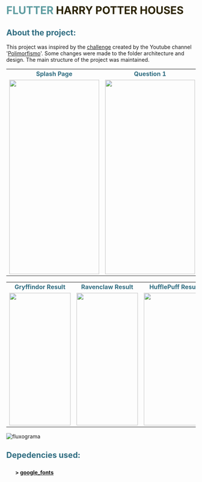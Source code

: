 <h1 style="color: #5e9ca0;">FLUTTER <span style="color: #2b2301;">HARRY POTTER HOUSES</span></h1>
<h2 style="color: #2e6c80;">About the project:</h2>
<p>This project was inspired by the <a href="https://www.youtube.com/watch?v=SWOaUNA_9Eg">challenge</a> created by the Youtube channel '<a href="https://www.youtube.com/channel/UCN0xtkhf8j2R6n1xKYCiJBA/videos">Polimorfismo</a>'. Some changes were made to the folder architecture and design. The main structure of the project was maintained.</p>
<table>
<tbody>
<tr style="height: 18px;">
<td style="width: 239px; height: 18px; color: #2e6c80;"><center><strong>Splash Page</strong></center></td>
<td style="width: 239px; height: 18px; text-align: center; color: #2e6c80;"><center><strong>Question 1</strong></center></td>
<td style="width: 239px; height: 18px; text-align: center; color: #2e6c80;"><center><strong>Question 2</strong></center></td>
</tr>
<tr style="height: 22px;">
<td style="width: 239px; height: 22px;"><img src="https://i.ibb.co/tK8nP5z/Screenshot-2021-07-03-10-59-54-908-com-example-harry-potter-houses.jpg" width="239" height="518" /></td>
<td style="width: 239px; height: 22px;"><img src="https://i.ibb.co/89VfrkX/Screenshot-2021-07-03-11-00-03-137-com-example-harry-potter-houses.jpg" width="239" height="518" /></td>
<td style="width: 239px; height: 22px;"><img src="https://i.ibb.co/k9BMyRH/Screenshot-2021-07-03-11-00-18-100-com-example-harry-potter-houses.jpg" width="239" height="518" /></td>
</tr>
</tbody>
</table>
<table>
<tbody>
<tr>
<td style="width: 239px; height: 18px; color: #2e6c80;"><center><strong>Gryffindor Result</strong></center></td>
<td style="width: 239px; height: 18px; color: #2e6c80;"><center><strong>Ravenclaw Result</strong></center></td>
<td style="width: 239px; height: 18px; color: #2e6c80;"><center><strong>HufflePuff Result</strong></center></td>
<td style="width: 239px; height: 18px; color: #2e6c80;"><center><strong>Slytherin Result</strong></center></td>
</tr>
<tr style="height: 22px;">
<td style="width: 239px; height: 22px;"><img src="https://i.ibb.co/BCf2hnS/Screenshot-2021-07-03-11-00-21-410-com-example-harry-potter-houses.jpg" width="163" height="353" /></td>
<td style="width: 239px; height: 22px;"><img src="https://i.ibb.co/fq5ZVMC/Screenshot-2021-07-03-11-00-28-734-com-example-harry-potter-houses.jpg" width="163" height="353" /></td>
<td style="width: 239px; height: 22px;"><img src="https://i.ibb.co/FhnVTM9/Screenshot-2021-07-03-11-00-33-295-com-example-harry-potter-houses.jpg" width="163" height="353" /></td>
<td style="width: 239px; height: 22px;"><img src="https://i.ibb.co/n1Kx3Jk/Screenshot-2021-07-03-11-00-37-758-com-example-harry-potter-houses.jpg" width="163" height="353" /></td>
</tr>
</tbody>
</table>
<p><img src="https://i.ibb.co/6ypF0hY/fluxograma.jpg" alt="fluxograma" border="0" /></p>
<h2 style="color: #2e6c80;">Depedencies used:</h2>
<ol style="list-style: none; font-size: 14px; line-height: 32px; font-weight: bold;">
<li style="clear: both;">&gt; <a href="https://pub.dev/packages/google_fonts">google_fonts</a></li>
</ol>
<p><strong>&nbsp;</strong></p>
